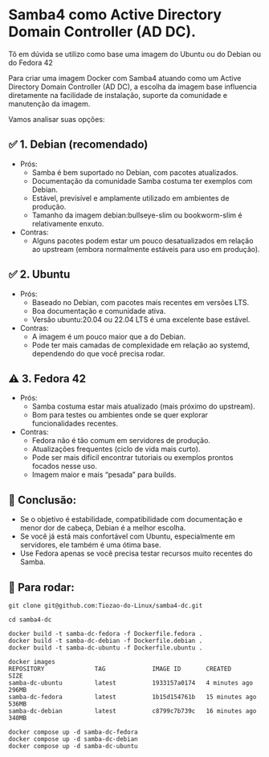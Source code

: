 # Samba4 como Active Directory Domain Controller (AD DC).

Tô em dúvida se utilizo como base uma imagem do Ubuntu ou do Debian ou do Fedora 42

Para criar uma imagem Docker com Samba4 atuando como um Active Directory Domain Controller (AD DC), a escolha da imagem base influencia diretamente na facilidade de instalação, suporte da comunidade e manutenção da imagem.

Vamos analisar suas opções:


## ✅ 1. Debian (recomendado)
* Prós:
    * Samba é bem suportado no Debian, com pacotes atualizados.
    * Documentação da comunidade Samba costuma ter exemplos com Debian.
    * Estável, previsível e amplamente utilizado em ambientes de produção.
    * Tamanho da imagem debian:bullseye-slim ou bookworm-slim é relativamente enxuto.
* Contras:
    * Alguns pacotes podem estar um pouco desatualizados em relação ao upstream (embora normalmente estáveis para uso em produção).

## ✅ 2. Ubuntu
* Prós:
    * Baseado no Debian, com pacotes mais recentes em versões LTS.
    * Boa documentação e comunidade ativa.
    * Versão ubuntu:20.04 ou 22.04 LTS é uma excelente base estável.
* Contras:
    * A imagem é um pouco maior que a do Debian.
    * Pode ter mais camadas de complexidade em relação ao systemd, dependendo do que você precisa rodar.

## ⚠️ 3. Fedora 42
* Prós:
    * Samba costuma estar mais atualizado (mais próximo do upstream).
    * Bom para testes ou ambientes onde se quer explorar funcionalidades recentes.
* Contras:
    * Fedora não é tão comum em servidores de produção.
    * Atualizações frequentes (ciclo de vida mais curto).
    * Pode ser mais difícil encontrar tutoriais ou exemplos prontos focados nesse uso.
    * Imagem maior e mais “pesada” para builds.

## 🎯 Conclusão:
* Se o objetivo é estabilidade, compatibilidade com documentação e menor dor de cabeça, Debian é a melhor escolha.
* Se você já está mais confortável com Ubuntu, especialmente em servidores, ele também é uma ótima base.
* Use Fedora apenas se você precisa testar recursos muito recentes do Samba.

## 🚀 Para rodar:
```
git clone git@github.com:Tiozao-do-Linux/samba4-dc.git

cd samba4-dc

docker build -t samba-dc-fedora -f Dockerfile.fedora .
docker build -t samba-dc-debian -f Dockerfile.debian .
docker build -t samba-dc-ubuntu -f Dockerfile.ubuntu .

docker images
REPOSITORY              TAG             IMAGE ID       CREATED          SIZE
samba-dc-ubuntu         latest          1933157a0174   4 minutes ago    296MB
samba-dc-fedora         latest          1b15d154761b   15 minutes ago   536MB
samba-dc-debian         latest          c8799c7b739c   16 minutes ago   340MB

docker compose up -d samba-dc-fedora
docker compose up -d samba-dc-debian
docker compose up -d samba-dc-ubuntu

```
